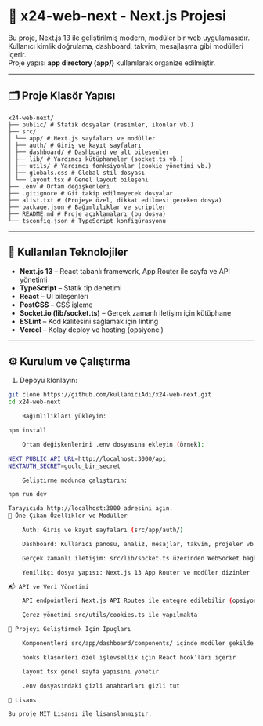 # 🚀 x24-web-next - Next.js Projesi

Bu proje, Next.js 13 ile geliştirilmiş modern, modüler bir web uygulamasıdır.  
Kullanıcı kimlik doğrulama, dashboard, takvim, mesajlaşma gibi modülleri içerir.  
Proje yapısı **app directory (app/)** kullanılarak organize edilmiştir.

---

## 🗂 Proje Klasör Yapısı
```
x24-web-next/
├── public/ # Statik dosyalar (resimler, ikonlar vb.)
├── src/
│ └── app/ # Next.js sayfaları ve modüller
│ ├── auth/ # Giriş ve kayıt sayfaları
│ ├── dashboard/ # Dashboard ve alt bileşenler
│ ├── lib/ # Yardımcı kütüphaneler (socket.ts vb.)
│ ├── utils/ # Yardımcı fonksiyonlar (cookie yönetimi vb.)
│ ├── globals.css # Global stil dosyası
│ └── layout.tsx # Genel layout bileşeni
├── .env # Ortam değişkenleri
├── .gitignore # Git takip edilmeyecek dosyalar
├── alist.txt # (Projeye özel, dikkat edilmesi gereken dosya)
├── package.json # Bağımlılıklar ve scriptler
├── README.md # Proje açıklamaları (bu dosya)
└── tsconfig.json # TypeScript konfigürasyonu
```

---

## 🧪 Kullanılan Teknolojiler

- **Next.js 13** – React tabanlı framework, App Router ile sayfa ve API yönetimi  
- **TypeScript** – Statik tip denetimi  
- **React** – UI bileşenleri  
- **PostCSS** – CSS işleme  
- **Socket.io (lib/socket.ts)** – Gerçek zamanlı iletişim için kütüphane  
- **ESLint** – Kod kalitesini sağlamak için linting  
- **Vercel** – Kolay deploy ve hosting (opsiyonel)

---

## ⚙️ Kurulum ve Çalıştırma

1. Depoyu klonlayın:

```bash
git clone https://github.com/kullaniciAdi/x24-web-next.git
cd x24-web-next

    Bağımlılıkları yükleyin:

npm install

    Ortam değişkenlerini .env dosyasına ekleyin (örnek):

NEXT_PUBLIC_API_URL=http://localhost:3000/api
NEXTAUTH_SECRET=guclu_bir_secret

    Geliştirme modunda çalıştırın:

npm run dev

Tarayıcıda http://localhost:3000 adresini açın.
📂 Öne Çıkan Özellikler ve Modüller

    Auth: Giriş ve kayıt sayfaları (src/app/auth/)

    Dashboard: Kullanıcı panosu, analiz, mesajlar, takvim, projeler vb. (src/app/dashboard/)

    Gerçek zamanlı iletişim: src/lib/socket.ts üzerinden WebSocket bağlantısı

    Yenilikçi dosya yapısı: Next.js 13 App Router ve modüler dizinler

📬 API ve Veri Yönetimi

    API endpointleri Next.js API Routes ile entegre edilebilir (opsiyonel)

    Çerez yönetimi src/utils/cookies.ts ile yapılmakta

🎯 Projeyi Geliştirmek İçin İpuçları

    Komponentleri src/app/dashboard/components/ içinde modüler şekilde geliştir

    hooks klasörleri özel işlevsellik için React hook’ları içerir

    layout.tsx genel sayfa yapısını yönetir

    .env dosyasındaki gizli anahtarları gizli tut

📄 Lisans

Bu proje MIT Lisansı ile lisanslanmıştır.

